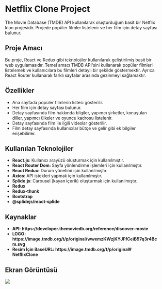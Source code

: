 <h1>Netflix Clone Project</h1>

 The Movie Database (TMDB) API kullanılarak oluşturduğum basit bir Netflix klon projesidir. Projede popüler filmler listelenir ve her film için detay sayfası bulunur.


 <h2>Proje Amacı</h2>

 Bu proje, React ve Redux gibi teknolojiler kullanılarak geliştirilmiş basit bir web uygulamasıdır. Temel amacı TMDB API'sini kullanarak popüler filmleri listelemek ve kullanıcılara bu filmleri detaylı bir şekilde göstermektir. Ayrıca React Router kullanarak farklı sayfalar arasında gezinmeyi sağlamaktır.

<h2> Özellikler </h2>

<ul>
<li>Ana sayfada popüler filmlerin listesi gösterilir.</li>
<li>Her film için detay sayfası bulunur.</li>
<li>Detay sayfasında film hakkında bilgiler, yapımcı şirketler, konuşulan diller, yapımcı ülkeler ve oyuncu kadrosu listelenir.</li>
<li>Detay sayfasında film ile ilgili videolar gösterilir.</li>
<li>Film detay sayfasında kullanıcılar bütçe ve gelir gibi ek bilgiler erişebilirler.</li>
</ul>


<h2> Kullanılan Teknolojiler </h2>
<ul>
<li><b>React.js: </b>Kullanıcı arayüzü oluşturmak için kullanılmıştır.</li>
<li><b>React Router Dom: </b>Sayfa yönlendirme işlemleri için kullanılmıştır.</li>
<li><b>React Redux: </b>Durum yönetimi için kullanılmıştır.</li>
<li><b>Axios: </b>API istekleri yapmak için kullanılmıştır.</li>
<li><b>Splide.js: </b>Carousel (kayan içerik) oluşturmak için kullanılmıştır.</li>
<li><b>Redux<b></li>
<li><b>Redux-thunk<b></li>
<li><b>Bootstrap<b></li>
<li><b>@splidejs/react-splide<b></li>
</ul>


<h2>Kaynaklar</h2>
<ul>

<li><b>API:</b>  https://developer.themoviedb.org/reference/discover-movie</li>
<li><b>LOGO:</b> https://image.tmdb.org/t/p/original/wwemzKWzjKYJFfCeiB57q3r4Bcm.svg</li>
<li><b>Resim İçin BaseURL:</b> https://image.tmdb.org/t/p/original# NetflixClone</li>
</ul>

<h2>Ekran Görüntüsü</h2>

![](./public/netflix-gif.gif)






